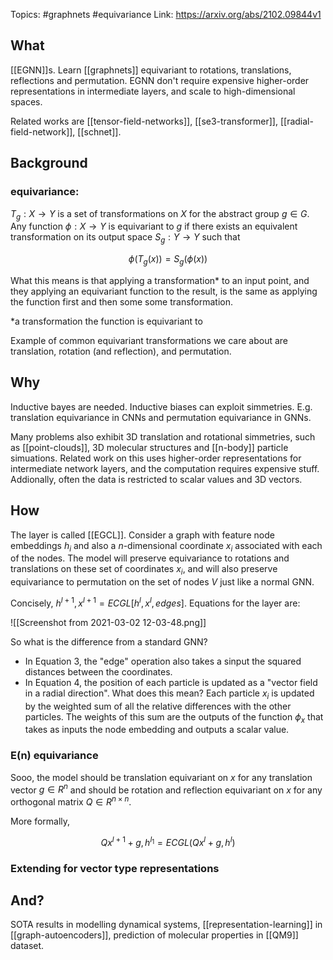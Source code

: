 Topics: #graphnets #equivariance
Link: https://arxiv.org/abs/2102.09844v1


## What

[[EGNN]]s. Learn [[graphnets]] equivariant to rotations, translations, reflections and permutation. EGNN don't require expensive higher-order representations in intermediate layers, and scale to high-dimensional spaces.

Related works are [[tensor-field-networks]], [[se3-transformer]], [[radial-field-network]], [[schnet]].


## Background

### equivariance:

$T_g:X \rightarrow Y$ is a set of transformations on $X$ for the abstract group $g \in G$. Any function $\phi: X \rightarrow Y$ is equivariant to $g$ if there exists an equivalent transformation on its output space $S_g: Y \rightarrow Y$  such that 

$$
\phi(T_g(x)) = S_g(\phi(x))
$$

What this means is that applying a transformation* to an input point, and they applying an equivariant function to the result, is the same as applying the function first and then some some transformation.

\*a transformation the function is equivariant to

Example of common equivariant transformations we care about are translation, rotation (and reflection), and permutation.

## Why
Inductive bayes are needed. Inductive biases can exploit simmetries. E.g. translation equivariance in CNNs and permutation equivariance in GNNs.

Many problems also exhibit 3D translation and rotational simmetries, such as [[point-clouds]], 3D molecular structures and [[n-body]] particle simuations. Related work on this uses higher-order representations for intermediate network layers, and the computation requires expensive stuff. Addionally, often the data is restricted to scalar values and 3D vectors.

## How

The layer is called [[EGCL]].  Consider a graph with feature node embeddings $h_i$ and also a $n$-dimensional coordinate $x_i$ associated with each of the nodes. The model will preserve equivariance to rotations and translations on these set of coordinates $x_i$, and will also preserve equivariance to permutation on the set of nodes $V$ just like a normal GNN.

Concisely, $h^{l+1}, x^{l+1} = ECGL[h^l, x^l, edges]$.
Equations for the layer are: 

![[Screenshot from 2021-03-02 12-03-48.png]]

So what is the difference from a standard GNN? 

* In Equation 3, the "edge" operation also takes a sinput the squared distances between the coordinates.
* In Equation 4, the position of each particle is updated as a "vector field in a radial direction". What does this mean? Each particle $x_i$ is updated by the weighted sum of all the relative differences with the other particles. The weights of this sum are the outputs of the function $\phi_x$ that takes as inputs the node embedding and outputs a scalar value.


### E(n) equivariance

Sooo, the model should be translation equivariant on $x$ for any translation vector $g \in R^n$ and should be rotation and reflection equivariant on $x$ for any orthogonal matrix $Q \in R^{n \times n}$.

More formally, 

$$
Qx^{l+1} + g, h^{l_1} = ECGL(Qx^{l} + g, h^l)
$$


### Extending for vector type representations

## And?
SOTA results in modelling dynamical systems, [[representation-learning]] in [[graph-autoencoders]], prediction of molecular properties in [[QM9]] dataset.